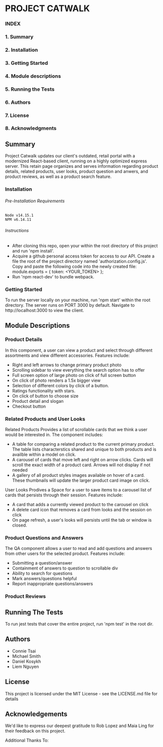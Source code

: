 # PROJECT CATWALK

### INDEX

  ### 1. Summary
  ### 2. Installation
  ### 3. Getting Started
  ### 4. Module descriptions
  ### 5. Running the Tests
  ### 6. Authors
  ### 7. License
  ### 8. Acknowledgments


## Summary
  Project Catwalk updates our client's outdated, retail portal with a modernized React-based client, running on a highly optimized express server. This retain page organizes and serves information regarding product details, related products, user looks, product question and anwers, and product reviews, as well as a product search feature.

### Installation
###### Pre-Installation Requirements
    Node v14.15.1
    NPM v6.14.11
###### Instructions
  - After cloning this repo, open your within the root directory of this project and run 'npm install'.
  - Acquire a github personal access token for access to our API. Create a file the root of the project directory named 'authorization.config.js'.
  Copy and paste the following code into the newly created file:
    module.exports = {
      token: <YOUR_TOKEN>
    };
  - Run 'npm react-dev' to bundle webpack.

### Getting Started
  To run the server locally on your machine, run 'npm start' within the root directory.
  The server runs on PORT 3000 by default. Navigate to http://localhost:3000 to view the client.

## Module Descriptions

### Product Details
In this component, a user can view a product and select through different assortments and view different accessories. Features include:
- Right and left arrows to change primary product photo
- Scrolling sidebar to view everything the search option has to offer
- Full screen option of large photo on click of full screen button
- On click of photo renders a 1.5x bigger view
- Selection of different colors by click of a button.
- Ratings functionality with stars.
- On click of button to choose size
- Product detail and slogan
- Checkout button


### Related Products and User Looks
  Related Products Provides a list of scrollable cards that we think a user would be interested in. The component includes:
  - A table for comparing a related product to the current primary product. The table lists characterstics shared and unique to both products and is availble within a model on click.
  - A carousel of cards that move left and right on arrow clicks. Cards will scroll the exact width of a product card. Arrows will not display if not needed
  - A gallery of all product styles images available on hover of a card. These thumbnails will update the larger product card image on click.

  User Looks Prodives a Space for a user to save items to a carousel list of cards that persists through their session. Features include:
  - A card that adds a currently viewed product to the carousel on click
  - A delete card icon that removes a card from looks and the session on click
  - On page refresh, a user's looks will persists until the tab or window is closed.

### Product Questions and Answers
The QA component allows a user to read and add questions and answers from other users for the selected product. Features include:
- Submitting a question/answer
- Containment of answers to question to scrollable div
- Ability to search for questions
- Mark answers/questions helpful
- Report inappropriate questions/answers

### Product Reviews

## Running The Tests
  To run jest tests that cover the entire project, run 'npm test' in the root dir.

## Authors
  * Connie Tsai
  * Michael Smith
  * Daniel Kosykh
  * Liem Nguyen

## License
  This project is licensed under the MIT License - see the LICENSE.md file for details

## Acknowledgements
  We'd like to express our deepest gratitude to Rob Lopez and Maia Ling for their feedback on this project.

  Additional Thanks To:



